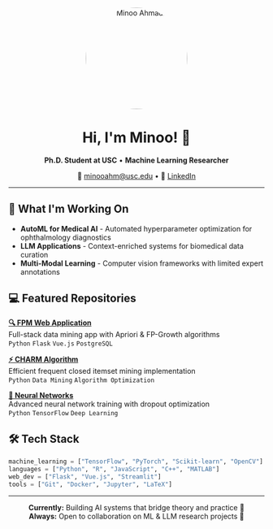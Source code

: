 <div align="center">

<img src="https://github.com/MinooAhmadii/MinooAhmadii/blob/main/profile.jpg" alt="Minoo Ahmadi" width="200" style="border-radius: 50%;">

# Hi, I'm Minoo! 👋

**Ph.D. Student at USC** • **Machine Learning Researcher**

📧 minooahm@usc.edu • 🔗 [LinkedIn](https://www.linkedin.com/in/minoo-ahmadi-16342721a/)

</div>

---

## 🔬 What I'm Working On

- **AutoML for Medical AI** - Automated hyperparameter optimization for ophthalmology diagnostics
- **LLM Applications** - Context-enriched systems for biomedical data curation
- **Multi-Modal Learning** - Computer vision frameworks with limited expert annotations

## 💻 Featured Repositories

**[🔍 FPM Web Application](https://github.com/MinooAhmadii/FPM_WebApplication)**  
Full-stack data mining app with Apriori & FP-Growth algorithms  
`Python` `Flask` `Vue.js` `PostgreSQL`

**[⚡ CHARM Algorithm](https://github.com/MinooAhmadii/ClosedItemsetMinining_Datamining)**  
Efficient frequent closed itemset mining implementation  
`Python` `Data Mining` `Algorithm Optimization`

**[🧠 Neural Networks](https://github.com/MinooAhmadii/ConventionalNeuralNetworks_MachineLearning)**  
Advanced neural network training with dropout optimization  
`Python` `TensorFlow` `Deep Learning`

## 🛠️ Tech Stack

```python
machine_learning = ["TensorFlow", "PyTorch", "Scikit-learn", "OpenCV"]
languages = ["Python", "R", "JavaScript", "C++", "MATLAB"]
web_dev = ["Flask", "Vue.js", "Streamlit"]
tools = ["Git", "Docker", "Jupyter", "LaTeX"]
```

---

<div align="center">

**Currently:** Building AI systems that bridge theory and practice 🚀  
**Always:** Open to collaboration on ML & LLM research projects 🤝

</div>
